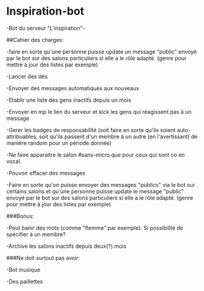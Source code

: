 # Inspiration-bot


-Bot du serveur "L'inspiration"-


##Cahier des charges:

-faire en sorte qu'une personne puisse update un message "public" envoyé par le bot sur des salons particuliers si elle a le rôle adapté. (genre pour mettre à jour des listes par exemple)

-Lancer des dés

-Envoyer des messages automatiques aux nouveaux

-Etablir une liste des gens inactifs depuis un mois 

-Envoyer en mp le lien du serveur et kick les gens qui réagissent pas à un message 

-Gerer les badges de responsabilité (soit faire en sorte qu'ils soient auto-attribuables, soit qu'ils passent d'un membre à un autre (en l'avertissant) de manière random pour un période donnée)

-Ne faire apparaitre le salon #sans-micro que pour ceux qui sont co en vocal. 

-Pouvoir effacer des messages

-Faire en sorte qu'on puisse envoyer des messages "publics" via le bot sur certains salons et qu'une personne puisse update le message "public" envoyé par le bot sur des salons particuliers si elle a le rôle adapté. (genre pour mettre à jour des listes par exemple)


###Bonus:

-Peut banir des mots (comme "flemme" par exemple). Si possibilité de spécifier à un membre?

-Archive les salons inactifs depuis deux(?) mois


###Ne doit surtout pas avoir:

-Bot musique

-Des paillettes
